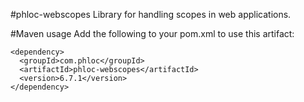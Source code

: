 #phloc-webscopes
Library for handling scopes in web applications.

#Maven usage
Add the following to your pom.xml to use this artifact:
```
<dependency>
  <groupId>com.phloc</groupId>
  <artifactId>phloc-webscopes</artifactId>
  <version>6.7.1</version>
</dependency>
```
